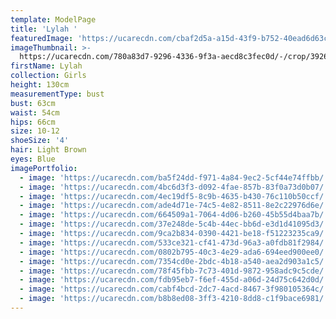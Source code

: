 ```yaml
---
template: ModelPage
title: 'Lylah '
featuredImage: 'https://ucarecdn.com/cbaf2d5a-a15d-43f9-b752-40ead6d63c9a/'
imageThumbnail: >-
  https://ucarecdn.com/780a83d7-9296-4336-9f3a-aecd8c3fec0d/-/crop/3926x5300/554,0/-/preview/
firstName: Lylah
collection: Girls
height: 130cm
measurementType: bust
bust: 63cm
waist: 54cm
hips: 66cm
size: 10-12
shoeSize: '4'
hair: Light Brown
eyes: Blue
imagePortfolio:
  - image: 'https://ucarecdn.com/ba5f24dd-f971-4a84-9ec2-5cf44e74ffbb/'
  - image: 'https://ucarecdn.com/4bc6d3f3-d092-4fae-857b-83f0a73d0b07/'
  - image: 'https://ucarecdn.com/4ec19df5-8c9b-4635-b430-76c110b50ccf/'
  - image: 'https://ucarecdn.com/ade4d71e-74c5-4e82-8511-8e2c22976d6e/'
  - image: 'https://ucarecdn.com/664509a1-7064-4d06-b260-45b55d4baa7b/'
  - image: 'https://ucarecdn.com/37e248de-5c4b-44ec-bb6d-e3d1d41095d3/'
  - image: 'https://ucarecdn.com/9ca2b834-0390-4421-be18-f51223235ca9/'
  - image: 'https://ucarecdn.com/533ce321-cf41-473d-96a3-a0fdb81f2984/'
  - image: 'https://ucarecdn.com/0802b795-40c3-4e29-ada6-694eed900ee0/'
  - image: 'https://ucarecdn.com/7354cd0e-2bdc-4b18-a540-aea2d903a1c5/'
  - image: 'https://ucarecdn.com/78f45fbb-7c73-401d-9872-958adc9c5cde/'
  - image: 'https://ucarecdn.com/fdb95eb7-f6ef-455d-a06d-24d75c642d0d/'
  - image: 'https://ucarecdn.com/cabf4bcd-2dc7-4acd-8467-3f980105364c/'
  - image: 'https://ucarecdn.com/b8b8ed08-3ff3-4210-8dd8-c1f9bace6981/'
---
```


